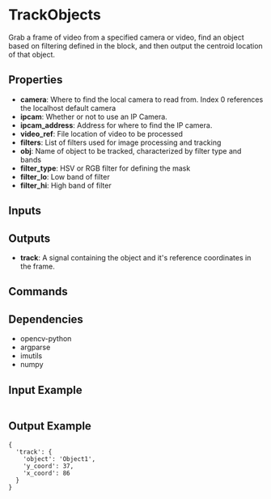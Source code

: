 TrackObjects
========
Grab a frame of video from a specified camera or video, find an object based on filtering defined in the block, and then output the centroid location of that
object.

Properties
----------
- **camera**: Where to find the local camera to read from. Index 0 references the localhost default camera
- **ipcam**: Whether or not to use an IP Camera.
- **ipcam_address**: Address for where to find the IP camera.
- **video_ref**: File location of video to be processed
- **filters**: List of filters used for image processing and tracking
- **obj**: Name of object to be tracked, characterized by filter type and bands
- **filter_type**: HSV or RGB filter for defining the mask
- **filter_lo**: Low band of filter
- **filter_hi**: High band of filter


Inputs
------

Outputs
-------
- **track**: A signal containing the object and it's reference coordinates in the frame.

Commands
--------

Dependencies
------------
-    opencv-python
-    argparse
-    imutils
-    numpy

Input Example
-------------
```
```

Output Example
--------------
```
{
  'track': {
    'object': 'Object1',
    'y_coord': 37,
    'x_coord': 86
  }
}
```
